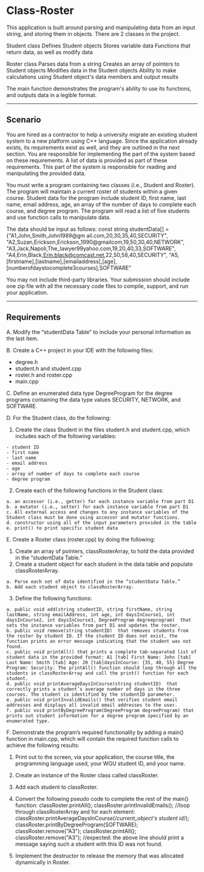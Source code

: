 # Class-Roster

This application is built around parsing and manipulating data from an input string, and storing them in objects.  There are 2 classes in the project.

Student class
  Defines Student objects
  Stores variable data
  Functions that return data, as well as modify data

Roster class
  Parses data from a string
  Creates an array of pointers to Student objects
  Modifies data in the Student objects
  Ability to make calculations using Student object's data members and output results

The main function demonstrates the program's ability to use its functions, and outputs data in a legible format.

--------
Scenario
--------

You are hired as a contractor to help a university migrate an existing student system to a new platform using C++ language.
Since the application already exists, its requirements exist as well, and they are outlined in the next section.
You are responsible for implementing the part of the system based on these requirements.
A list of data is provided as part of these requirements. This part of the system is responsible for reading and manipulating the provided data.

You must write a program containing two classes (i.e., Student and Roster). The program will maintain a current roster of students within a given course.
Student data for the program include student ID, first name, last name, email address, age, an array of the number of days to complete each course, and degree program.
The program will read a list of five students and use function calls to manipulate data.

The data should be input as follows:
const string studentData[] = 
{"A1,John,Smith,John1989@gm ail.com,20,30,35,40,SECURITY",
"A2,Suzan,Erickson,Erickson_1990@gmailcom,19,50,30,40,NETWORK",
"A3,Jack,Napoli,The_lawyer99yahoo.com,19,20,40,33,SOFTWARE",
"A4,Erin,Black,Erin.black@comcast.net,22,50,58,40,SECURITY",
"A5,[firstname],[lastname],[emailaddress],[age], [numberofdaystocomplete3courses],SOFTWARE"

You may not include third-party libraries. Your submission should include one zip file with all the necessary code files to compile, support, and run your application.

--------
Requirements
--------

A. Modify the “studentData Table” to include your personal information as the last item.

B. Create a C++ project in your IDE with the following files:

  - degree.h
  - student.h and student.cpp
  - roster.h and roster.cpp
  - main.cpp

C. Define an enumerated data type DegreeProgram for the degree programs containing the data type values SECURITY, NETWORK, and SOFTWARE.

D. For the Student class, do the following:
  1. Create the class Student  in the files student.h and student.cpp, which includes each of the following variables:
  
    - student ID
    - first name
    - last name
    - email address
    - age
    - array of number of days to complete each course
    - degree program
  2. Create each of the following functions in the Student class:
  
    a. an accessor (i.e., getter) for each instance variable from part D1
    b. a mutator (i.e., setter) for each instance variable from part D1
    c. All external access and changes to any instance variables of the Student class must be done using accessor and mutator functions.
    d. constructor using all of the input parameters provided in the table
    e. print() to print specific student data

E. Create a Roster class (roster.cpp) by doing the following:
  1. Create an array of pointers, classRosterArray, to hold the data provided in the “studentData Table.”
  2. Create a student object for each student in the data table and populate classRosterArray.
  
    a. Parse each set of data identified in the “studentData Table.”
    b. Add each student object to classRosterArray.
  3. Define the following functions:
  
    a. public void add(string studentID, string firstName, string lastName, string emailAddress, int age, int daysInCourse1, int daysInCourse2, int daysInCourse3, DegreeProgram degreeprogram)  that sets the instance variables from part D1 and updates the roster.
    b. public void remove(string studentID)  that removes students from the roster by student ID. If the student ID does not exist, the function prints an error message indicating that the student was not found.
    c. public void printAll() that prints a complete tab-separated list of student data in the provided format: A1 [tab] First Name: John [tab] Last Name: Smith [tab] Age: 20 [tab]daysInCourse: {35, 40, 55} Degree Program: Security. The printAll() function should loop through all the students in classRosterArray and call the print() function for each student.
    d. public void printAverageDaysInCourse(string studentID)  that correctly prints a student’s average number of days in the three courses. The student is identified by the studentID parameter.
    e. public void printInvalidEmails() that verifies student email addresses and displays all invalid email addresses to the user.
    f. public void printByDegreeProgram(DegreeProgram degreeProgram) that prints out student information for a degree program specified by an enumerated type.
    
F. Demonstrate the program’s required functionality by adding a main() function in main.cpp, which will contain the required function calls to achieve the following results:
  1. Print out to the screen, via your application, the course title, the programming language used, your WGU student ID, and your name.
  2. Create an instance of the Roster class called classRoster.
  3. Add each student to classRoster.
  4. Convert the following pseudo code to complete the rest of the  main() function:
    classRoster.printAll();
    classRoster.printInvalidEmails();
    //loop through classRosterArray and for each element:
    classRoster.printAverageDaysInCourse(/*current_object's student id*/);
    classRoster.printByDegreeProgram(SOFTWARE);
    classRoster.remove("A3");
    classRoster.printAll();
    classRoster.remove("A3");
    //expected: the above line should print a message saying such a student with this ID was not found.
    
  5. Implement the destructor to release the memory that was allocated dynamically in Roster.

